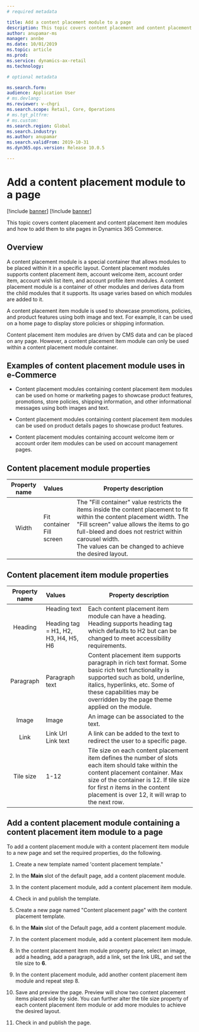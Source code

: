 ```yaml
---
# required metadata

title: Add a content placement module to a page
description: This topic covers content placement and content placement item modules and how to add them to site pages in Dynamics 365 Commerce.
author: anupamar-ms
manager: annbe
ms.date: 10/01/2019
ms.topic: article
ms.prod: 
ms.service: dynamics-ax-retail
ms.technology: 

# optional metadata

ms.search.form:  
audience: Application User
# ms.devlang: 
ms.reviewer: v-chgri
ms.search.scope: Retail, Core, Operations
# ms.tgt_pltfrm: 
# ms.custom: 
ms.search.region: Global
ms.search.industry: 
ms.author: anupamar
ms.search.validFrom: 2019-10-31
ms.dyn365.ops.version: Release 10.0.5

---
```

# Add a content placement module to a page

[!include [banner](../includes/preview-banner.md)]
[!include [banner](../includes/banner.md)]

This topic covers content placement and content placement item modules and how to add them to site pages in Dynamics 365 Commerce.

## Overview

A content placement module is a special container that allows modules to be placed within it in a specific layout. Content placement modules supports content placement item, account welcome item, account order item, account wish list item, and account profile item modules. A content placement module is a container of other modules and derives data from the child modules that it supports. Its usage varies based on which modules are added to it.

A content placement item module is used to showcase promotions, policies, and product features using both image and text. For example, it can be used on a home page to display store policies or shipping information. 

Content placement item modules are driven by CMS data and can be placed on any page. However, a content placement item module can only be used within a content placement module container. 

## Examples of content placement module uses in e-Commerce

* Content placement modules containing content placement item modules can be used on home or marketing pages to showcase product features, promotions, store policies, shipping information, and other informational messages using both images and text.

* Content placement modules containing content placement item modules can be used on product details pages to showcase product features.

* Content placement modules containing account welcome item or account order item modules can be used on account management pages.

## Content placement module properties

| Property name | Values                                                    | Property description                                         |
| :-----------: | :-------------------------------------------------------- | ------------------------------------------------------------ |
|     Width     | Fit container<br />Fill screen                            | The "Fill container" value restricts the items inside the content placement to fit within the content placement width. The "Fill screen" value allows the items to go full-bleed and does not restrict within carousel width. <br/>The values can be changed to achieve the desired layout. |

## Content placement item module properties

| Property name | Values                                                       | Property description                                         |
| :-----------: | :----------------------------------------------------------- | ------------------------------------------------------------ |
|    Heading    | Heading text<br /><br />Heading tag = H1, H2, H3, H4, H5, H6 | Each content placement item module can have a heading. Heading   supports heading tag which defaults to H2 but can be changed to meet   accessibility requirements. |
|   Paragraph   | Paragraph text                                               | Content placement item supports paragraph in rich text format. Some   basic rich text functionality is supported such as bold, underline, italics, hyperlinks, etc. Some of these capabilities may be overridden by the page theme applied on the module. |
|     Image     | Image                                                        | An image can be associated to the text.                      |
|     Link      | Link Url <br />Link text                                     | A link can be added to the text to redirect the user to a specific page. |
|   Tile size   | 1-12                                                         | Tile size on each content placement item defines the number of slots each item should take within the content placement container. Max size of the container is 12. If tile size for first *n* items in the content placement is over 12, it will wrap to the next row. |

 

## Add a content placement module containing a content placement item module to a page  

To add a content placement module with a content placement item module to a new page and set the required properties, do the following. 

1. Create a new template named 'content placement template."

1. In the **Main** slot of the default page, add a content placement module. 

1. In the content placement module, add a content placement item module.

1. Check in and publish the template. 

1. Create a new page named "Content placement page" with the content placement template.

1. In the **Main** slot of the Default page, add a content placement module.

1. In the content placement module, add a content placement item module.

1. In the content placement item module property pane, select an image, add a heading, add a paragraph, add a link, set the link URL, and set the tile size  to **6**.

1. In the content placement module, add another content placement item module and repeat step 8.

1. Save and preview the page. Preview will show two content placement items placed side by side. You can further alter the tile size property of each content placement item module or add more modules to achieve the desired layout. 

1. Check in and publish the page. 
